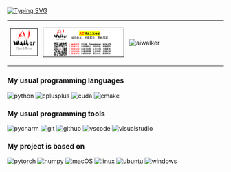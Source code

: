 <p align="left">
<a href="https://github.com/HappyAIWalker">
	<img src="https://readme-typing-svg.demolab.com?font=Georgia&size=18&duration=2000&pause=100&multiline=true&width=500&height=100&lines=Happy; AI+Researcher | AI+Engineer; Image Processing  | Computer Vision; Making The World Look Clearer and Better." alt="Typing SVG" />
</a>




<table width="100%" border="0" cellspacing="15" cellpadding="0">
<tbody>
  <tr>
    <td width="15%">
        <a href="https://github.com/HappyAIWalker/HappyAIWalker/blob/main/happy.png"><img alt="Happy" src="https://github.com/HappyAIWalker/HappyAIWalker/blob/main/happy.png" width="160" border="1"></a>
    </td>
    <td>
    <p> 
        <a><img alt="AIWalker" src="https://github.com/HappyAIWalker/HappyAIWalker/blob/main/aiwalker.png" width="320" border="1"></a>
    </p>
    </td>
    <td width="45%">
        <p align="left"> <img src="https://github-readme-stats.vercel.app/api?username=HappyAIWalker&show_icons=true&include_all_commits=true&count_private=true" alt="aiwalker" /> </p>
    </td>
   </tr>
</tbody>
</table>


### My usual programming languages

<p align="left">
  <img alt="python" src="https://img.shields.io/badge/Python-3776AB?style=flat-square&logo=python&logoColor=white" >
  <img alt="cplusplus" src="https://img.shields.io/badge/C%2B%2B-00599C?style=flat-square&logo=c%2B%2B&logoColor=white" >
  <img alt="cuda" src="https://img.shields.io/badge/CUDA-00599C?style=flat-square&logo=c%2B%2B&logoColor=white" >    
  <img alt="cmake" src="https://img.shields.io/badge/CMake-064F8C?style=flat-square&logo=cmake&logoColor=white" >
</p>


### My usual programming tools

<p align="left">
  <img alt="pycharm" src="https://img.shields.io/badge/pycharm-0078D4?style=flat-square&logo=pycharm&logoColor=white" >  
  <img alt="git" src="https://img.shields.io/badge/Git-F05032?style=flat-square&logo=git&logoColor=white" >
  <img alt="github" src="https://img.shields.io/badge/GitHub-100000?style=flat-square&logo=github&logoColor=white" >  
  <img alt="vscode" src="https://img.shields.io/badge/vscode-0078D4?style=flat-square&logo=visual%20studio%20code&logoColor=white" >  
  <img alt="visualstudio" src="https://img.shields.io/badge/visualstudio-0078D4?style=flat-square&logo=visualstudio&logoColor=white" >
</p>


### My project is based on

<p align="left">
  <img alt="pytorch" src="https://img.shields.io/badge/PyTorch-EE4C2C?style=flat-square&logo=PyTorch&logoColor=white" >  
  <img alt="numpy" src="https://img.shields.io/badge/Numpy-777BB4?style=flat-square&logo=numpy&logoColor=white" >
  <img alt="macOS" src="https://img.shields.io/badge/macOS-000000?style=flat-square&logo=apple&logoColor=white">
  <img alt="linux" src="https://img.shields.io/badge/Linux-FCC624?style=flat-square&logo=linux&logoColor=black" >
  <img alt="ubuntu" src="https://img.shields.io/badge/Ubuntu-E95420?style=flat-square&logo=ubuntu&logoColor=white" >
  <img alt="windows" src="https://img.shields.io/badge/windows-FCC624?style=flat-square&logo=windows&logoColor=black" >  
</p>

